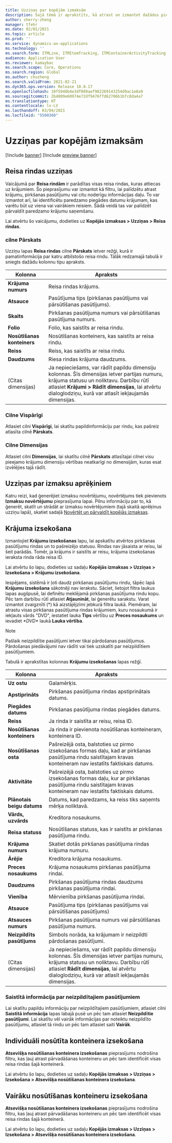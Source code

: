 ```yaml
---
title: Uzziņas par kopējām izmaksām
description: Šajā tēmā ir aprakstīts, kā atrast un izmantot dažādus pieprasījumu tipus, kas ir pieejami Kopējo izmaksu modulim.
author: sherry-zheng
manager: tfehr
ms.date: 02/01/2021
ms.topic: article
ms.prod: ''
ms.service: dynamics-ax-applications
ms.technology: ''
ms.search.form: ITMLine, ITMItemTracking, ITMContainerActivityTracking, ITMContainerTracking
audience: Application User
ms.reviewer: kamaybac
ms.search.scope: Core, Operations
ms.search.region: Global
ms.author: chuzheng
ms.search.validFrom: 2021-02-21
ms.dyn365.ops.version: Release 10.0.17
ms.openlocfilehash: 10f5948b4e3df089aef982269143254d9ac1e8a9
ms.sourcegitcommit: 2b4809e60974e72df9476ffd62706b1bfc8da4a7
ms.translationtype: HT
ms.contentlocale: lv-LV
ms.lasthandoff: 03/04/2021
ms.locfileid: "5500360"
---
```

# <a name="landed-cost-inquiries"></a>Uzziņas par kopējām izmaksām

[!include [banner](../../includes/banner.md)]
[!include [preview banner](../includes/preview-banner.md)]

## <a name="voyage-line-inquiries"></a>Reisa rindas uzziņas

Vaicājumā par **Reisa rindām** ir parādītas visas reisa rindas, kuras attiecas uz krājumiem. Šo pieprasījumu var izmantot kā filtru, lai palīdzētu atrast krājumu, pirkšanas pasūtījumu vai citu noderīgu informācijas daļu. To var izmantot arī, lai identificētu paredzamo piegādes datumu krājumam, kas varētu būt uz viena vai vairākiem reisiem. Šādā veidā tas var palīdzēt pārvaldīt paredzamo krājumu saņemšanu.

Lai atvērtu šo vaicājumu, dodieties uz **Kopējās izmaksas \> Uzziņas \> Reisa rindas**.

### <a name="overview-tab"></a>cilne Pārskats

Uzziņu lapas **Reisa rindas** cilne **Pārskats** ietver režģi, kurā ir pamatinformācija par katru atbilstošo reisa rindu. Tālāk redzamajā tabulā ir sniegts dažādu kolonnu tipu apraksts.

| Kolonna | Apraksts |
|---|---|
| **Krājuma numurs** | Reisa rindas krājums. |
| **Atsauce** | Pasūtījuma tips (pirkšanas pasūtījums vai pārsūtīšanas pasūtījums). |
| **Skaits** | Pirkšanas pasūtījuma numurs vai pārsūtīšanas pasūtījuma numurs. |
| **Folio** | Folio, kas saistīts ar reisa rindu. |
| **Nosūtīšanas konteiners** | Nosūtīšanas konteiners, kas saistīts ar reisa rindu. |
| **Reiss** | Reiss, kas saistīts ar reisa rindu. |
| **Daudzums** | Riesa rindas krājuma daudzums. |
| (Citas dimensijas) | Ja nepieciešams, var rādīt papildu dimensiju kolonnas. Šīs dimensijas ietver partijas numuru, krājuma statusu un noliktavu. Darbību rūtī atlasiet **Krājumi \> Rādīt dimensijas**, lai atvērtu dialoglodziņu, kurā var atlasīt iekļaujamās dimensijas. |

### <a name="general-tab"></a>Cilne Vispārīgi

Atlasiet cilni **Vispārīgi**, lai skatītu papildinformāciju par rindu, kas pašreiz atlasīta cilnē **Pārskats**.

### <a name="dimensions-tab"></a>Cilne Dimensijas

Atlasiet cilni **Dimensijas**, lai skatītu cilnē **Pārskats** atlasītajai cilnei visu pieejamo krājumu dimensiju vērtības neatkarīgi no dimensijām, kuras esat izvēlējies tajā rādīt.

## <a name="cost-estimate-inquiries"></a>Uzziņas par izmaksu aprēķiniem

Katru reizi, kad ģenerējiet izmaksu novērtējumu, novērtējums tiek pievienots **Izmaksu novērtējumu** pieprasījuma lapai. Pilnu informāciju par to, kā ģenerēt, skatīt un strādāt ar izmaksu novērtējumiem (tajā skaitā aprēķinus uzziņu lapā), skatiet sadaļā [Novērtēt un pārvaldīt kopējās izmaksas](estimate-manage-landed-costs.md).

## <a name="item-tracking"></a>Krājuma izsekošana

Izmantojiet **Krājumu izsekošanas** lapu, lai apskatītu atvērtos pirkšanas pasūtījumu rindas un to pašreizējo statusu. Rindas nav jāsaista ar reisu, lai šeit parādās. Tomēr, ja krājums ir saistīts ar reisu, krājuma izsekošanas ieraksta rinda rāda reisa ID.

Lai atvērtu šo lapu, dodieties uz sadaļu **Kopējās izmaksas \> Uzziņas \> Izsekošana \> Krājumu izsekošana**.

Iespējams, sistēmā ir ļoti daudz pirkšanas pasūtījumu rindu, tāpēc lapā **Krājumu izsekošana** sākotnēji nav ierakstu. Sāciet, lietojot filtra laukus lapas augšpusē, lai definētu meklējamā pirkšanas pasūtījuma rindu kopu. Pēc tam darbību rūtī atlasiet **Atjaunināt**, lai ģenerētu sarakstu. Varat izmantot zvaigznīti (\*) kā aizstājējzīmi jebkurā filtra laukā. Piemēram, lai atrastu visas pirkšanas pasūtījuma rindas krājumiem, kuru nosaukumā ir iekļauts vārds "DVD", iestatiet lauka **Tips** vērtību uz **Preces nosaukums** un ievadiet *\*DVD\** laukā **Lauka vērtība**.

> [!NOTE]
> Pašlaik neizpildītie pasūtījumi ietver tikai pārdošanas pasūtījumus. Pārdošanas piedāvājumi nav rādīti vai tiek uzskatīti par neizpildītiem pasūtījumiem.

Tabulā ir aprakstītas kolonnas **Krājumu izsekošanas** lapas režģī.

| Kolonna | Apraksts |
|---|---|
| **Uz ostu** | Galamērķis. |
| **Apstiprināts** | Pirkšanas pasūtījuma rindas apstiprinātais datums. |
| **Piegādes datums** | Pirkšanas pasūtījuma rindas piegādes datums. |
| **Reiss** | Ja rinda ir saistīta ar reisu, reisa ID. |
| **Nosūtīšanas konteiners** | Ja rinda ir pievienota nosūtīšanas konteineram, konteinera ID. |
| **Nosūtīšanas osta** | Pašreizējā osta, balstoties uz pirmo izsekošanas formas daļu, kad ar pirkšanas pasūtījuma rindu saistītajam kravas konteineram nav iestatīts faktiskais datums. |
| **Aktivitāte** | Pašreizējā osta, balstoties uz pirmo izsekošanas formas daļu, kur ar pirkšanas pasūtījuma rindu saistītajam kravas konteineram nav iestatīts faktiskais datums. |
| **Plānotais beigu datums** | Datums, kad paredzams, ka reiss tiks saņemts mērķa noliktavā. |
| **Vārds, uzvārds** | Kreditora nosaukums. |
| **Reisa statuss** | Nosūtīšanas statuss, kas ir saistīts ar pirkšanas pasūtījuma rindu. |
| **Krājuma numurs** | Skatiet dotās pirkšanas pasūtījuma rindas krājuma numuru. |
| **Ārējie** | Kreditora krājuma nosaukums. |
| **Preces nosaukums** | Krājuma nosaukums pirkšanas pasūtījuma rindai. |
| **Daudzums** | Pirkšanas pasūtījuma rindas daudzums pirkšanas pasūtījuma rindai. |
| **Vienība** | Mērvienība pirkšanas pasūtījuma rindai. |
| **Atsauce** | Pasūtījuma tips (pirkšanas pasūtījums vai pārsūtīšanas pasūtījums) |
| **Atsauces numurs** | Pirkšanas pasūtījuma numurs vai pārsūtīšanas pasūtījuma numurs. |
| **Neizpildīts pasūtījums** | Simbols norāda, ka krājumam ir neizpildti pārdošanas pasūtījumi. |
| (Citas dimensijas) | Ja nepieciešams, var rādīt papildu dimensiju kolonnas. Šīs dimensijas ietver partijas numuru, krājuma statusu un noliktavu. Darbību rūtī atlasiet **Rādīt dimensijas**, lai atvērtu dialoglodziņu, kurā var atlasīt iekļaujamās dimensijas. |

### <a name="related-information-about-backorders"></a>Saistītā informācija par neizpildītajiem pasūtījumiem

Lai skatītu papildu informāciju par neizpildītajiem pasūtījumiem, atlasiet cilni **Saistītā informācija** lapas labajā pusē un pēc tam atlasiet **Neizpildītie pasūtījumi**. Lai skatītu vēl vairāk informācijas par noteiktu neizpildīto pasūtījumu, atlasiet tā rindu un pēc tam atlasiet saiti **Vairāk**.

## <a name="individual-shipping-container-tracking"></a>Individuāli nosūtīta konteinera izsekošana

**Atsevišķa nosūtīšanas konteinera izsekošanas** pieprasījums nodrošina filtru, kas ļauj atrast pārvadāšanas konteineru un pēc tam identificēt visas reisa rindas šajā konteinerā.

Lai atvērtu šo lapu, dodieties uz sadaļu **Kopējās izmaksas \> Uzziņas \> Izsekošana \> Atsevišķa nosūtīšanas konteinera izsekošana**.

## <a name="multiple-shipping-container-tracking"></a>Vairāku nosūtīšanas konteineru izsekošana

**Atsevišķa nosūtīšanas konteinera izsekošanas** pieprasījums nodrošina filtru, kas ļauj atrast pārvadāšanas konteineru un pēc tam identificēt visas reisa rindas šajā konteinerā.

Lai atvērtu šo lapu, dodieties uz sadaļu **Kopējās izmaksas \> Uzziņas \> Izsekošana \> Atsevišķa nosūtīšanas konteinera izsekošana**.
